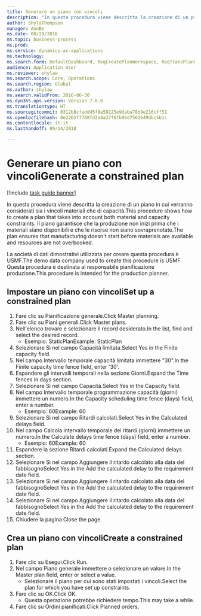 ```yaml
--- 
title: Generare un piano con vincoli
description: "In questa procedura viene descritta la creazione di un piano in cui verranno considerati sia i vincoli materiali che di capacità."
author: ShylaThompson
manager: AnnBe
ms.date: 08/29/2018
ms.topic: business-process
ms.prod: 
ms.service: dynamics-ax-applications
ms.technology: 
ms.search.form: DefaultDashboard, ReqCreatePlanWorkspace, ReqTransPlanCard, ReqPlanSched
audience: Application User
ms.reviewer: shylaw
ms.search.scope: Core, Operations
ms.search.region: Global
ms.author: shylaw
ms.search.validFrom: 2016-06-30
ms.dyn365.ops.version: Version 7.0.0
ms.translationtype: HT
ms.sourcegitcommit: 0312b8cfadd45f8e59225e9daba78b9e216cff51
ms.openlocfilehash: 0e2265f7788fd2a4a37f6fb96d7562649dbc5b1c
ms.contentlocale: it-it
ms.lasthandoff: 09/14/2018

---
```

# <a name="generate-a-constrained-plan"></a><span data-ttu-id="c5abe-103">Generare un piano con vincoli</span><span class="sxs-lookup"><span data-stu-id="c5abe-103">Generate a constrained plan</span></span>

[!include [task guide banner](../../includes/task-guide-banner.md)]

<span data-ttu-id="c5abe-104">In questa procedura viene descritta la creazione di un piano in cui verranno considerati sia i vincoli materiali che di capacità.</span><span class="sxs-lookup"><span data-stu-id="c5abe-104">This procedure shows how to create a plan that takes into account both material and capacity constraints.</span></span> <span data-ttu-id="c5abe-105">Il piano garantisce che la produzione non inizi prima che i materiali siano disponibili e che le risorse non siano sovraprenotate.</span><span class="sxs-lookup"><span data-stu-id="c5abe-105">The plan ensures that manufacturing doesn't start before materials are available and resources are not overbooked.</span></span> 

<span data-ttu-id="c5abe-106">La società di dati dimostrativi utilizzata per creare questa procedura è USMF.</span><span class="sxs-lookup"><span data-stu-id="c5abe-106">The demo data company used to create this procedure is USMF.</span></span> <span data-ttu-id="c5abe-107">Questa procedura è destinata al responsabile pianificazione produzione.</span><span class="sxs-lookup"><span data-stu-id="c5abe-107">This procedure is intended for the production planner.</span></span>


## <a name="set-up-a-constrained-plan"></a><span data-ttu-id="c5abe-108">Impostare un piano con vincoli</span><span class="sxs-lookup"><span data-stu-id="c5abe-108">Set up a constrained plan</span></span>
1. <span data-ttu-id="c5abe-109">Fare clic su Pianificazione generale.</span><span class="sxs-lookup"><span data-stu-id="c5abe-109">Click Master planning.</span></span>
2. <span data-ttu-id="c5abe-110">Fare clic su Piani generali.</span><span class="sxs-lookup"><span data-stu-id="c5abe-110">Click Master plans.</span></span>
3. <span data-ttu-id="c5abe-111">Nell'elenco trovare e selezionare il record desiderato.</span><span class="sxs-lookup"><span data-stu-id="c5abe-111">In the list, find and select the desired record.</span></span>
    * <span data-ttu-id="c5abe-112">Esempio: StaticPlan</span><span class="sxs-lookup"><span data-stu-id="c5abe-112">Example: StaticPlan</span></span>  
4. <span data-ttu-id="c5abe-113">Selezionare Sì nel campo Capacità limitata.</span><span class="sxs-lookup"><span data-stu-id="c5abe-113">Select Yes in the Finite capacity field.</span></span>
5. <span data-ttu-id="c5abe-114">Nel campo Intervallo temporale capacità limitata immettere "30".</span><span class="sxs-lookup"><span data-stu-id="c5abe-114">In the Finite capacity time fence field, enter '30'.</span></span>
6. <span data-ttu-id="c5abe-115">Espandere gli intervalli temporali nella sezione Giorni.</span><span class="sxs-lookup"><span data-stu-id="c5abe-115">Expand the Time fences in days section.</span></span>
7. <span data-ttu-id="c5abe-116">Selezionare Sì nel campo Capacità.</span><span class="sxs-lookup"><span data-stu-id="c5abe-116">Select Yes in the Capacity field.</span></span>
8. <span data-ttu-id="c5abe-117">Nel campo Intervallo temporale programmazione capacità (giorni) immettere un numero.</span><span class="sxs-lookup"><span data-stu-id="c5abe-117">In the Capacity scheduling time fence (days) field, enter a number.</span></span>
    * <span data-ttu-id="c5abe-118">Esempio: 60</span><span class="sxs-lookup"><span data-stu-id="c5abe-118">Example: 60</span></span>  
9. <span data-ttu-id="c5abe-119">Selezionare Sì nel campo Ritardi calcolati.</span><span class="sxs-lookup"><span data-stu-id="c5abe-119">Select Yes in the Calculated delays field.</span></span>
10. <span data-ttu-id="c5abe-120">Nel campo Calcola intervallo temporale dei ritardi (giorni) immettere un numero.</span><span class="sxs-lookup"><span data-stu-id="c5abe-120">In the Calculate delays time fence (days) field, enter a number.</span></span>
    * <span data-ttu-id="c5abe-121">Esempio: 60</span><span class="sxs-lookup"><span data-stu-id="c5abe-121">Example: 60</span></span>  
11. <span data-ttu-id="c5abe-122">Espandere la sezione Ritardi calcolati.</span><span class="sxs-lookup"><span data-stu-id="c5abe-122">Expand the Calculated delays section.</span></span>
12. <span data-ttu-id="c5abe-123">Selezionare Sì nel campo Aggiungere il ritardo calcolato alla data del fabbisogno</span><span class="sxs-lookup"><span data-stu-id="c5abe-123">Select Yes in the Add the calculated delay to the requirement date field.</span></span>
13. <span data-ttu-id="c5abe-124">Selezionare Sì nel campo Aggiungere il ritardo calcolato alla data del fabbisogno</span><span class="sxs-lookup"><span data-stu-id="c5abe-124">Select Yes in the Add the calculated delay to the requirement date field.</span></span>
14. <span data-ttu-id="c5abe-125">Selezionare Sì nel campo Aggiungere il ritardo calcolato alla data del fabbisogno</span><span class="sxs-lookup"><span data-stu-id="c5abe-125">Select Yes in the Add the calculated delay to the requirement date field.</span></span>
15. <span data-ttu-id="c5abe-126">Chiudere la pagina.</span><span class="sxs-lookup"><span data-stu-id="c5abe-126">Close the page.</span></span>

## <a name="create-a-constrained-plan"></a><span data-ttu-id="c5abe-127">Crea un piano con vincoli</span><span class="sxs-lookup"><span data-stu-id="c5abe-127">Create a constrained plan</span></span>
1. <span data-ttu-id="c5abe-128">Fare clic su Esegui.</span><span class="sxs-lookup"><span data-stu-id="c5abe-128">Click Run.</span></span>
2. <span data-ttu-id="c5abe-129">Nel campo Piano generale immettere o selezionare un valore.</span><span class="sxs-lookup"><span data-stu-id="c5abe-129">In the Master plan field, enter or select a value.</span></span>
    * <span data-ttu-id="c5abe-130">Selezionare il piano per cui sono stati impostati i vincoli.</span><span class="sxs-lookup"><span data-stu-id="c5abe-130">Select the plan for which you have set up constraints.</span></span>  
3. <span data-ttu-id="c5abe-131">Fare clic su OK.</span><span class="sxs-lookup"><span data-stu-id="c5abe-131">Click OK.</span></span>
    * <span data-ttu-id="c5abe-132">Questa operazione potrebbe richiedere tempo.</span><span class="sxs-lookup"><span data-stu-id="c5abe-132">This may take a while.</span></span>  
4. <span data-ttu-id="c5abe-133">Fare clic su Ordini pianificati.</span><span class="sxs-lookup"><span data-stu-id="c5abe-133">Click Planned orders.</span></span>


